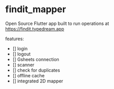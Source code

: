 # findit_mapper

Open Source Flutter app built to run operations at https://findit.typedream.app

features:

- [] login
- [] logout
- [] Gsheets connection
- [] scanner
- [] check for duplicates
- [] offline cache
- [] integrated 2D mapper
